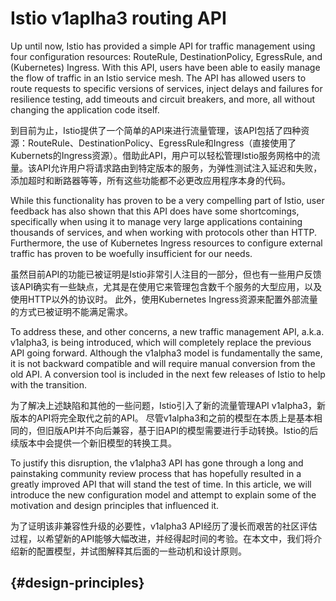 # Istio v1aplha3 routing API



Up until now, Istio has provided a simple API for traffic management using four configuration resources: RouteRule, DestinationPolicy, EgressRule, and \(Kubernetes\) Ingress. With this API, users have been able to easily manage the flow of traffic in an Istio service mesh. The API has allowed users to route requests to specific versions of services, inject delays and failures for resilience testing, add timeouts and circuit breakers, and more, all without changing the application code itself.

到目前为止，Istio提供了一个简单的API来进行流量管理，该API包括了四种资源：RouteRule、DestinationPolicy、EgressRule和Ingress（直接使用了Kubernets的Ingress资源）。借助此API，用户可以轻松管理Istio服务网格中的流量。该API允许用户将请求路由到特定版本的服务，为弹性测试注入延迟和失败，添加超时和断路器等等，所有这些功能都不必更改应用程序本身的代码。

While this functionality has proven to be a very compelling part of Istio, user feedback has also shown that this API does have some shortcomings, specifically when using it to manage very large applications containing thousands of services, and when working with protocols other than HTTP. Furthermore, the use of Kubernetes Ingress resources to configure external traffic has proven to be woefully insufficient for our needs.

虽然目前API的功能已被证明是Istio非常引人注目的一部分，但也有一些用户反馈该API确实有一些缺点，尤其是在使用它来管理包含数千个服务的大型应用，以及使用HTTP以外的协议时。 此外，使用Kubernetes Ingress资源来配置外部流量的方式已被证明不能满足需求。

To address these, and other concerns, a new traffic management API, a.k.a. v1alpha3, is being introduced, which will completely replace the previous API going forward. Although the v1alpha3 model is fundamentally the same, it is not backward compatible and will require manual conversion from the old API. A conversion tool is included in the next few releases of Istio to help with the transition.

为了解决上述缺陷和其他的一些问题，Istio引入了新的流量管理API v1alpha3，新版本的API将完全取代之前的API。 尽管v1alpha3和之前的模型在本质上是基本相同的，但旧版API并不向后兼容，基于旧API的模型需要进行手动转换。Istio的后续版本中会提供一个新旧模型的转换工具。

To justify this disruption, the v1alpha3 API has gone through a long and painstaking community review process that has hopefully resulted in a greatly improved API that will stand the test of time. In this article, we will introduce the new configuration model and attempt to explain some of the motivation and design principles that influenced it.



为了证明该非兼容性升级的必要性，v1alpha3 API经历了漫长而艰苦的社区评估过程，以希望新的API能够大幅改进，并经得起时间的考验。在本文中，我们将介绍新的配置模型，并试图解释其后面的一些动机和设计原则。

##  {#design-principles}




